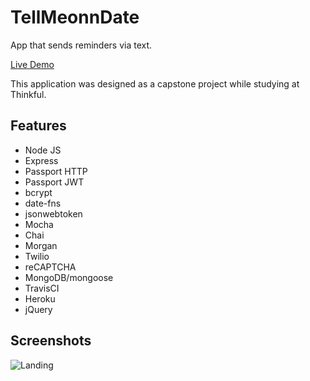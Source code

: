 # TellMeonnDate
App that sends reminders via text.

[Live Demo](http://tellmeon.date)

This application was designed as a capstone project while studying at Thinkful.

## Features
- Node JS
- Express
- Passport HTTP
- Passport JWT
- bcrypt
- date-fns
- jsonwebtoken
- Mocha
- Chai
- Morgan
- Twilio
- reCAPTCHA
- MongoDB/mongoose
- TravisCI
- Heroku
- jQuery

## Screenshots
![Landing](http://andyamaya.com/downloads/ghimg/tellmeon.date2.png "Landing")

